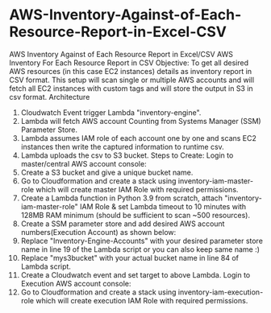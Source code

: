 # AWS-Inventory-Against-of-Each-Resource-Report-in-Excel-CSV
AWS Inventory Against of Each Resource Report in Excel/CSV
AWS Inventory For Each Resource Report in CSV
Objective: To get all desired AWS resources (in this case EC2 instances) details as inventory report in CSV format. This setup will scan single or multiple AWS accounts and will fetch all EC2 instances with custom tags and will store the output in S3 in csv format.
Architecture
 
1.	Cloudwatch Event trigger Lambda "inventory-engine".
2.	Lambda will fetch AWS account Counting from Systems Manager (SSM) Parameter Store.
3.	Lambda assumes IAM role of each account one by one and scans EC2 instances then write the captured information to runtime csv.
4.	Lambda uploads the csv to S3 bucket.
Steps to Create:
Login to master/central AWS account console:
1.	Create a S3 bucket and give a unique bucket name.
2.	Go to Cloudformation and create a stack using inventory-iam-master-role which will create master IAM Role with required permissions.
3.	Create a Lambda function in Python 3.9 from scratch, attach "inventory-iam-master-role" IAM Role & set Lambda timeout to 10 minutes with 128MB RAM minimum (should be sufficient to scan ~500 resources).
4.	Create a SSM parameter store and add desired AWS account numbers(Execution Account) as shown below:  
5.	Replace "Inventory-Engine-Accounts" with your desired parameter store name in line 19 of the Lambda script or you can also keep same name :)
6.	Replace "mys3bucket" with your actual bucket name in line 84 of Lambda script.
7.	Create a Cloudwatch event and set target to above Lambda.
Login to Execution AWS account console:
1.	Go to Cloudformation and create a stack using inventory-iam-execution-role which will create execution IAM Role with required permissions.
